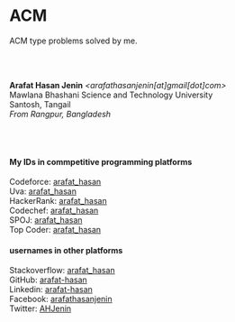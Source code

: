 # ACM 
ACM type problems solved by me.

<br><br>

**Arafat Hasan Jenin** *<arafathasanjenin[at]gmail[dot]com>*  
Mawlana Bhashani Science and Technology University  
Santosh, Tangail  
*From Rangpur, Bangladesh*


<br><br>

#### My IDs in commpetitive programming platforms
Codeforce: [arafat_hasan](http://codeforces.com/profile/arafat_hasan/)  
Uva: [arafat_hasan](http://uhunt.onlinejudge.org/id/859424/)  
HackerRank: [arafat_hasan](https://www.hackerrank.com/arafat_hasan/)  
Codechef: [arafat_hasan](https://www.codechef.com/users/arafat_hasan/)  
SPOJ: [arafat_hasan](http://www.spoj.com/users/arafat_hasan/)  
Top Coder: [arafat_hasan](https://www.topcoder.com/members/Arafat_Hasan/)

#### usernames in other platforms
Stackoverflow: [arafat_hasan](https://stackoverflow.com/users/7829174/arafat-hasan/)  
GitHub: [arafat-hasan](https://github.com/arafat-hasan/)  
Linkedin: [arafat-hasan](https://www.linkedin.com/in/arafat-hasan)  
Facebook: [arafathasanjenin](https://facebook.com/arafathasanjenin)  
Twitter: [AHJenin](https://twitter.com/AHJenin)  

